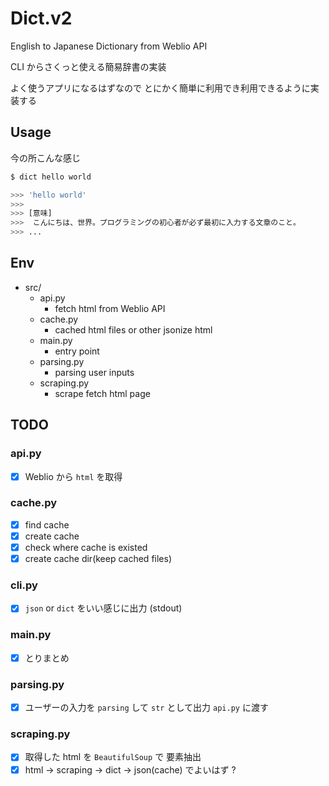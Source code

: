 # Dict.v2

English to Japanese Dictionary from Weblio API

CLI からさくっと使える簡易辞書の実装

よく使うアプリになるはずなので とにかく簡単に利用でき利用できるように実装する

## Usage

今の所こんな感じ

```bash
$ dict hello world

>>> 'hello world'
>>>
>>> [意味]
>>>  こんにちは、世界。プログラミングの初心者が必ず最初に入力する文章のこと。
>>> ...
```

## Env

- src/
  - api.py
    - fetch html from Weblio API
  - cache.py
    - cached html files or other jsonize html
  - main.py
    - entry point
  - parsing.py
    - parsing user inputs
  - scraping.py
    - scrape fetch html page

## TODO

### api.py

- [x] Weblio から `html` を取得

### cache.py

- [x] find cache
- [x] create cache
- [x] check where cache is existed
- [x] create cache dir(keep cached files)

### cli.py

- [x] `json` or `dict` をいい感じに出力 (stdout)

### main.py

- [x] とりまとめ

### parsing.py

- [x] ユーザーの入力を `parsing` して `str` として出力 `api.py`
      に渡す

### scraping.py

- [x] 取得した html を `BeautifulSoup` で 要素抽出
- [x] html -> scraping -> dict -> json(cache) でよいはず ?
